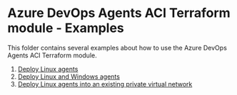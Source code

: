 # Azure DevOps Agents ACI Terraform module - Examples

This folder contains several examples about how to use the Azure DevOps Agents ACI Terraform module.

1. [Deploy Linux agents](linux-agents/README.md)
2. [Deploy Linux and Windows agents](linux-and-windows-agents/README.md)
3. [Deploy Linux agents into an existing private virtual network](linux-agents-vnet/README.md)
